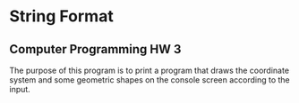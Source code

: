 # String Format

## Computer Programming HW 3

The purpose of this program is to print a program that draws the coordinate system and some geometric shapes on the console screen according to the input.
